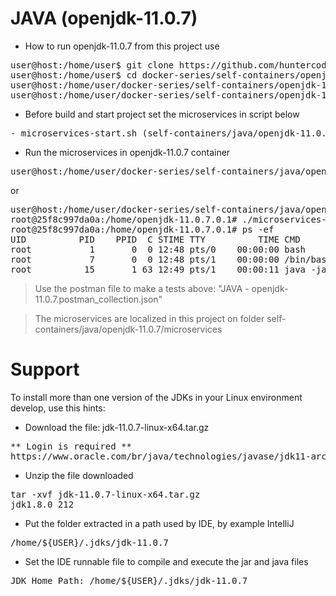 # JAVA (openjdk-11.0.7)

- How to run openjdk-11.0.7 from this project use

<pre>
user@host:/home/user$ git clone https://github.com/huntercodexs/docker-series.git .
user@host:/home/user$ cd docker-series/self-containers/openjdk-11.0.7
user@host:/home/user/docker-series/self-containers/openjdk-11.0.7$ docker-compose up --build
user@host:/home/user/docker-series/self-containers/openjdk-11.0.7$ docker-compose start
</pre>

- Before build and start project set the microservices in script below

<pre>
- microservices-start.sh (self-containers/java/openjdk-11.0.7/microservices/microservices-start.sh)
</pre>

- Run the microservices in openjdk-11.0.7 container

<pre>
user@host:/home/user/docker-series/self-containers/java/openjdk-11.0.7$ docker exec -it openjdk-11.0.7 ./microservices-start.sh
</pre>

or

<pre>
user@host:/home/user/docker-series/self-containers/java/openjdk-11.0.7$ docker exec -it openjdk-11.0.7 /bin/bash
root@25f8c997da0a:/home/openjdk-11.0.7.0.1# ./microservices-start.sh
root@25f8c997da0a:/home/openjdk-11.0.7.0.1# ps -ef
UID          PID    PPID  C STIME TTY          TIME CMD
root           1       0  0 12:48 pts/0    00:00:00 bash
root           7       0  0 12:48 pts/1    00:00:00 /bin/bash
root          15       1 63 12:49 pts/1    00:00:11 java -jar SIMPLE-API-USERS-0.0.1-SNAPSHOT.jar
</pre>

> Use the postman file to make a tests above: "JAVA - openjdk-11.0.7.postman_collection.json"

> The microservices are localized in this project on folder self-containers/java/openjdk-11.0.7/microservices


# Support

To install more than one version of the JDKs in your Linux environment develop, use this hints:

- Download the file: jdk-11.0.7-linux-x64.tar.gz
<pre>
** Login is required **
https://www.oracle.com/br/java/technologies/javase/jdk11-archive-downloads.html
</pre>

- Unzip the file downloaded
<pre>
tar -xvf jdk-11.0.7-linux-x64.tar.gz
jdk1.8.0_212
</pre>

- Put the folder extracted in a path used by IDE, by example IntelliJ
<pre>
/home/${USER}/.jdks/jdk-11.0.7
</pre>

- Set the IDE runnable file to compile and execute the jar and java files
<pre>
JDK Home Path: /home/${USER}/.jdks/jdk-11.0.7
</pre>

